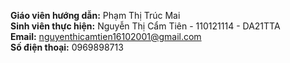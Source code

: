 **Giáo viên hướng dẫn:** Phạm Thị Trúc Mai <br>
**Sinh viên thực hiện:** Nguyễn Thị Cẩm Tiên - 110121114 - DA21TTA <br>
**Email:** nguyenthicamtien16102001@gmail.com <br>
**Số điện thoại:** 0969898713
